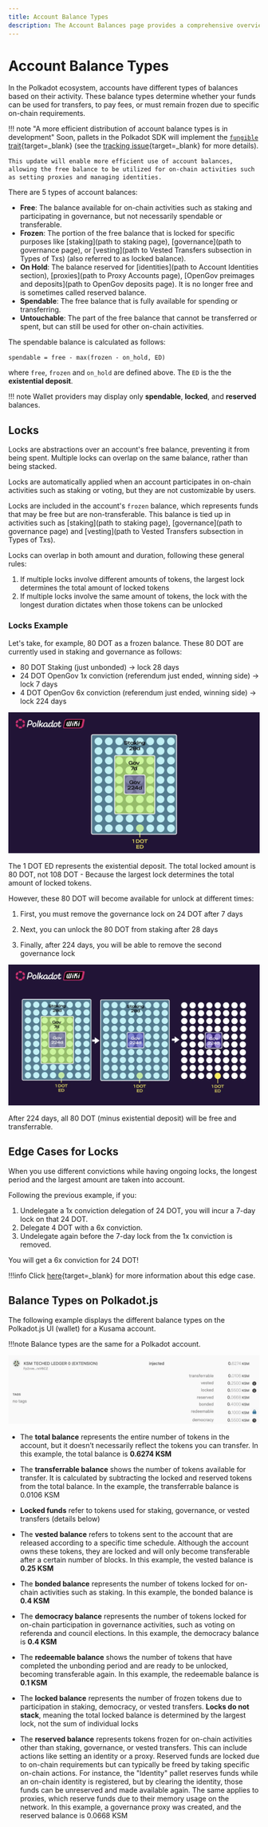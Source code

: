```yaml
---
title: Account Balance Types
description: The Account Balances page provides a comprehensive overview of the various types of balances associated with accounts in the Polkadot ecosystem.
---
```


# Account Balance Types

In the Polkadot ecosystem, accounts have different types of balances based on their activity. These balance types determine whether your funds can be used for transfers, to pay fees, or must remain frozen due to specific on-chain requirements.

!!! note "A more efficient distribution of account balance types is in development"
    Soon, pallets in the Polkadot SDK will implement the [`fungible` trait](https://paritytech.github.io/polkadot-sdk/master/frame_support/traits/tokens/fungible/index.html){target=\_blank} (see the [tracking issue](https://github.com/paritytech/polkadot-sdk/issues/226){target=\_blank} for more details). 
    
    This update will enable more efficient use of account balances, allowing the free balance to be utilized for on-chain activities such as setting proxies and managing identities.

There are 5 types of account balances:

- **Free**: The balance available for on-chain activities such as staking and participating in governance, but not necessarily spendable or transferable.
- **Frozen**: The portion of the free balance that is locked for specific purposes like [staking](path to staking page), [governance](path to governance page), or [vesting](path to Vested Transfers subsection in Types of Txs) (also referred to as locked balance).
- **On Hold**: The balance reserved for [identities](path to Account Identities section), [proxies](path to Proxy Accounts page), [OpenGov preimages and deposits](path to OpenGov deposits page). It is no longer free and is sometimes called reserved balance.
- **Spendable**: The free balance that is fully available for spending or transferring.
- **Untouchable**: The part of the free balance that cannot be transferred or spent, but can still be used for other on-chain activities.

The spendable balance is calculated as follows:

```
spendable = free - max(frozen - on_hold, ED)
```

where `free`, `frozen` and `on_hold` are defined above. The `ED` is the the **existential deposit**.

!!! note
    Wallet providers may display only **spendable**, **locked**, and **reserved** balances.

## Locks

Locks are abstractions over an account's free balance, preventing it from being spent. Multiple locks can overlap on the same balance, rather than being stacked. 

Locks are automatically applied when an account participates in on-chain activities such as staking or voting, but they are not customizable by users.

Locks are included in the account's `frozen` balance, which represents funds that may be free but are non-transferable. This balance is tied up in activities such as [staking](path to staking page), [governance](path to governance page) and [vesting](path to Vested Transfers subsection in Types of Txs).

Locks can overlap in both amount and duration, following these general rules:

1. If multiple locks involve different amounts of tokens, the largest lock determines the total amount of locked tokens
2. If multiple locks involve the same amount of tokens, the lock with the longest duration dictates when those tokens can be unlocked

### Locks Example

Let's take, for example, 80 DOT as a frozen balance. These 80 DOT are currently used in staking and governance as follows:

- 80 DOT Staking (just unbonded) -> lock 28 days
- 24 DOT OpenGov 1x conviction (referendum just ended, winning side) -> lock 7 days
- 4 DOT OpenGov 6x conviction (referendum just ended, winning side) -> lock 224 days

![](/images/polkadot-protocol/protocol-components/accounts/locks-example-1.webp)

The 1 DOT ED represents the existential deposit. The total locked amount is 80 DOT, not 108 DOT - Because the largest lock determines the total amount of locked tokens.

However, these 80 DOT will become available for unlock at different times: 

1. First, you must remove the governance lock on 24 DOT after 7 days

2. Next, you can unlock the 80 DOT from staking after 28 days

3. Finally, after 224 days, you will be able to remove the second governance lock

![](/images/polkadot-protocol/protocol-components/accounts/locks-example-2.webp)

After 224 days, all 80 DOT (minus existential deposit) will be free and transferrable.

## Edge Cases for Locks

When you use different convictions while having ongoing locks, the longest period and the largest amount are taken into account.

Following the previous example, if you:

1. Undelegate a 1x conviction delegation of 24 DOT, you will incur a 7-day lock on that 24 DOT.
2. Delegate 4 DOT with a 6x conviction.
3. Undelegate again before the 7-day lock from the 1x conviction is removed.

You will get a 6x conviction for 24 DOT! 

!!!info
    Click [here](https://substrate.stackexchange.com/questions/5067/delegating-and-undelegating-during-the-lock-period-extends-it-for-the-initial-am){target=\_blank} for more information about this edge case.

## Balance Types on Polkadot.js

The following example displays the different balance types on the Polkadot.js UI (wallet) for a Kusama account. 

!!!note
    Balance types are the same for a Polkadot account.

![](/images/polkadot-protocol/protocol-components/accounts/account-balance-types-1.webp)

- The **total balance** represents the entire number of tokens in the account, but it doesn’t necessarily reflect the tokens you can transfer. In this example, the total balance is **0.6274 KSM**

- The **transferrable balance** shows the number of tokens available for transfer. It is calculated by subtracting the locked and reserved tokens from the total balance. In the example, the transferrable balance is 0.0106 KSM

- **Locked funds** refer to tokens used for staking, governance, or vested transfers (details below)

- The **vested balance** refers to tokens sent to the account that are released according to a specific time schedule. Although the account owns these tokens, they are locked and will only become transferable after a certain number of blocks. In this example, the vested balance is **0.25 KSM**

- The **bonded balance** represents the number of tokens locked for on-chain activities such as staking. In this example, the bonded balance is **0.4 KSM**

- The **democracy balance** represents the number of tokens locked for on-chain participation in governance activities, such as voting on referenda and council elections. In this example, the democracy balance is **0.4 KSM**

- The **redeemable balance** shows the number of tokens that have completed the unbonding period and are ready to be unlocked, becoming transferable again. In this example, the redeemable balance is **0.1 KSM**

- The **locked balance** represents the number of frozen tokens due to participation in staking, democracy, or vested transfers. **Locks do not stack**, meaning the total locked balance is determined by the largest lock, not the sum of individual locks

- The **reserved balance** represents tokens frozen for on-chain activities other than staking, governance, or vested transfers. This can include actions like setting an identity or a proxy. Reserved funds are locked due to on-chain requirements but can typically be freed by taking specific on-chain actions. For instance, the "Identity" pallet reserves funds while an on-chain identity is registered, but by clearing the identity, those funds can be unreserved and made available again. The same applies to proxies, which reserve funds due to their memory usage on the network. In this example, a governance proxy was created, and the reserved balance is 0.0668 KSM


